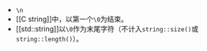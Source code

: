 - `\n`
- [[C string]]中，以第一个`\0`为结束。
- [[std::string]]以`\0`作为末尾字符（不计入`string::size()`或`string::length()`）。